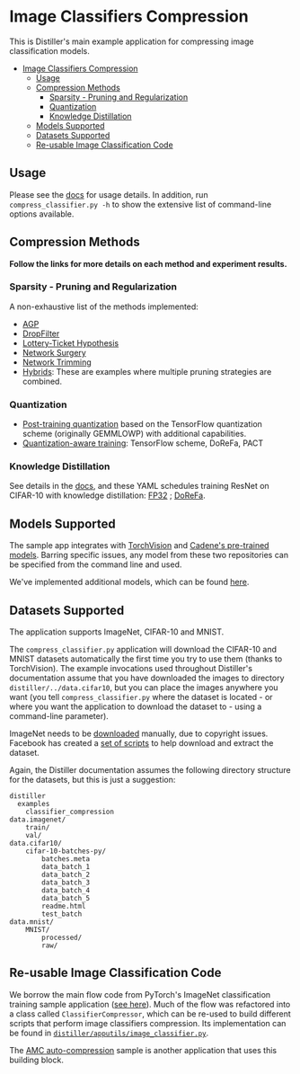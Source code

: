 # Image Classifiers Compression

This is Distiller's main example application for compressing image classification models.

- [Image Classifiers Compression](#image-classifiers-compression)
  - [Usage](#usage)
  - [Compression Methods](#compression-methods)
    - [Sparsity - Pruning and Regularization](#sparsity---pruning-and-regularization)
    - [Quantization](#quantization)
    - [Knowledge Distillation](#knowledge-distillation)
  - [Models Supported](#models-supported)
  - [Datasets Supported](#datasets-supported)
  - [Re-usable Image Classification Code](#re-usable-image-classification-code)

## Usage

Please see the [docs](https://nervanasystems.github.io/distiller/usage.html) for usage details. In addition, run `compress_classifier.py -h` to show the extensive list of command-line options available.

## Compression Methods

**Follow the links for more details on each method and experiment results.**

### Sparsity - Pruning and Regularization

A non-exhaustive list of the methods implemented:

- [AGP](https://github.com/NervanaSystems/distiller/tree/master/examples/agp-pruning)
- [DropFilter](https://github.com/NervanaSystems/distiller/tree/master/examples/drop_filter)
- [Lottery-Ticket Hypothesis](https://github.com/NervanaSystems/distiller/tree/master/examples/lottery_ticket)
- [Network Surgery](https://github.com/NervanaSystems/distiller/tree/master/examples/network_surgery)
- [Network Trimming](https://github.com/NervanaSystems/distiller/tree/master/examples/network_trimming)
- [Hybrids](https://github.com/NervanaSystems/distiller/tree/master/examples/hybrid): These are examples where multiple pruning strategies are combined.

### Quantization

- [Post-training quantization](https://github.com/NervanaSystems/distiller/tree/master/examples/quantization/post_train_quant/command_line.md) based on the TensorFlow quantization scheme (originally GEMMLOWP) with additional capabilities.
- [Quantization-aware training](https://github.com/NervanaSystems/distiller/tree/master/examples/quantization/quant_aware_train): TensorFlow scheme, DoReFa, PACT

### Knowledge Distillation

See details in the [docs](https://nervanasystems.github.io/distiller/schedule.html#knowledge-distillation), and these YAML schedules training ResNet on CIFAR-10 with knowledge distillation: [FP32](https://github.com/NervanaSystems/distiller/tree/master/examples/quantization/fp32_baselines/preact_resnet_cifar_base_fp32.yaml) ; [DoReFa](https://github.com/NervanaSystems/distiller/tree/master/examples/quantization/quant_aware_train/preact_resnet_cifar_dorefa.yaml).

## Models Supported

The sample app integrates with [TorchVision](https://pytorch.org/docs/master/torchvision/models.html#classification) and [Cadene's pre-trained models](https://github.com/Cadene/pretrained-models.pytorch). Barring specific issues, any model from these two repositories can be specified from the command line and used.

We've implemented additional models, which can be found [here](https://github.com/NervanaSystems/distiller/tree/master/distiller/models).

## Datasets Supported

The application supports ImageNet, CIFAR-10 and MNIST.

The `compress_classifier.py` application will download the CIFAR-10 and MNIST datasets automatically the first time you try to use them (thanks to TorchVision).  The example invocations used  throughout Distiller's documentation assume that you have downloaded the images to directory `distiller/../data.cifar10`, but you can place the images anywhere you want (you tell `compress_classifier.py` where the dataset is located - or where you want the application to download the dataset to - using a command-line parameter).

ImageNet needs to be [downloaded](http://image-net.org/download) manually, due to copyright issues.  Facebook has created a [set of scripts](https://github.com/facebook/fb.resnet.torch/blob/master/INSTALL.md#download-the-imagenet-dataset) to help download and extract the dataset.

Again, the Distiller documentation assumes the following directory structure for the datasets, but this is just a suggestion:
```
distiller
  examples
    classifier_compression
data.imagenet/
    train/
    val/
data.cifar10/
    cifar-10-batches-py/
        batches.meta
        data_batch_1
        data_batch_2
        data_batch_3
        data_batch_4
        data_batch_5
        readme.html
        test_batch
data.mnist/
    MNIST/
        processed/
        raw/
```

## Re-usable Image Classification Code

We borrow the main flow code from PyTorch's ImageNet classification training sample application ([see here](https://github.com/pytorch/examples/tree/master/imagenet)). Much of the flow was refactored into a class called `ClassifierCompressor`, which can be re-used to build different scripts that perform image classifiers compression. Its implementation can be found in [`distiller/apputils/image_classifier.py`](https://github.com/NervanaSystems/distiller/tree/master/distiller/apputils/image_classifier.py).  

The [AMC auto-compression](https://github.com/NervanaSystems/distiller/tree/master/examples/auto_compression/amc) sample is another application that uses this building block.
